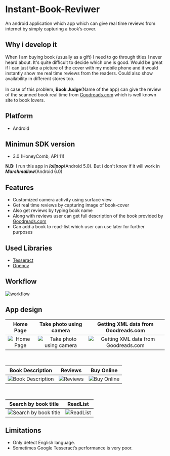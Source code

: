 # Instant-Book-Reviwer
An android application which app which can give real time reviews from internet by simply capturing a book’s cover.

## Why i develop it
When I am buying book (usually as a gift) I need to go through titles I never heard about. It's quite difficult to decide which one is good. Would be great if I can just take a picture of the cover with my mobile phone and it would instantly show me real time reviews from the readers. Could also show availability in different stores too. <br><br>
In case of this problem, <b>Book Judge</b>(Name of the app) can give the review of the scanned book real time from [Goodreads.com](https://www.goodreads.com/) which is well known site to book lovers.

## Platform
 - Android
 
## Minimun SDK version
 - 3.0 (HoneyComb, API 11)<br>
 
<b>N.B:</b> I run this app in <i><b>lolipop</b></i>(Android 5.0). But i don't know if it will work in <i><b>Marshmallow</b></i>(Android 6.0)

## Features
- Customized camera activity using surface view
- Get real time reviews by capturing image of book-cover
- Also get reviews by  typing book name
- Along with reviews user can get full description of the book provided by [Goodreads.com](https://www.goodreads.com/)
- Can add a book to read-list which user can use later for further purposes

## Used Libraries
- [Tesseract](https://github.com/rmtheis/tess-two)
- [Opencv](http://opencv.org/)

## Workflow
![workflow](http://i.imgur.com/xXlNk3l.png)


## App design
Home Page    |  Take photo using camera    | Getting XML data from Goodreads.com
:-------------------------:|:-------------------------:|:-------------------------:
![Home Page](http://i.imgur.com/GhM3ueq.jpg)  |  ![Take photo using camera](http://i.imgur.com/W3EqHzb.jpg)  |    ![Getting XML data from Goodreads.com](http://i.imgur.com/4PbYuJF.jpg)

</br>

Book Description   |  Reviews    | Buy Online
:-------------------------:|:-------------------------:|:-------------------------:
![Book Description](http://i.imgur.com/g9FGKtw.jpg)  |  ![Reviews](http://i.imgur.com/5tKEUN7.jpg)  |    ![Buy Online](http://i.imgur.com/W46YNOD.jpg)

</br>

Search by book title    |  ReadList
:-------------------------:|:-------------------------:
![Search by book title](http://i.imgur.com/49CUexa.jpg) |  ![ReadList](http://i.imgur.com/Qp55SI0.jpg)


## Limitations
- Only detect English language.
- Sometimes Google Tesseract’s performance is very poor.


